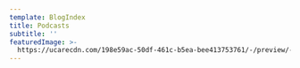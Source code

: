 ```yaml
---
template: BlogIndex
title: Podcasts
subtitle: ''
featuredImage: >-
  https://ucarecdn.com/198e59ac-50df-461c-b5ea-bee413753761/-/preview/-/enhance/100/
---
```


